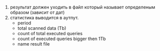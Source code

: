 1. результат должен уходить в файл который называет определеным образом (зависит от дат)
2. статистика выводится в аутпут.
   - period
   - total scanned data (Tb)
   - count of total executed queries
   - count of executed queries bigger then 1Tb
   - name result file
   